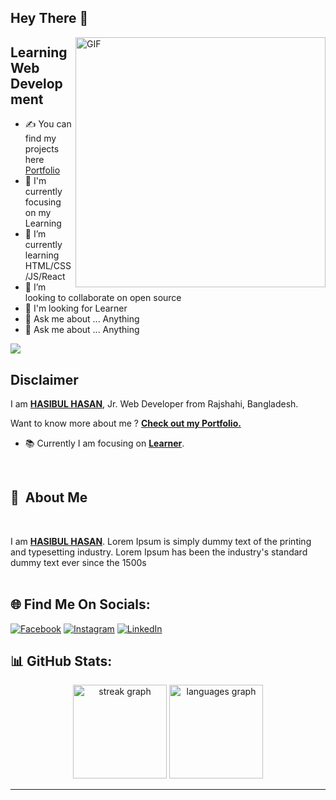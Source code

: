 ## Hey There 👋

<img align="right" alt="GIF" src="https://raw.githubusercontent.com/arafathussendev/arafathussendev/main/images/coding.gif" width="400" height="auto" />

## Learning Web Development


- ✍ You can find my projects here [Portfolio](https://advarten.com)
- 🔭 I'm currently focusing on my Learning
- 🌱 I’m currently learning HTML/CSS/JS/React
- 👯 I’m looking to collaborate on open source
- 🤔 I'm looking for Learner
- 💬 Ask me about ... Anything
- 💬 Ask me about ... Anything

[![](https://visitcount.itsvg.in/api?id=hasibul-af&icon=0&color=0)](https://visitcount.itsvg.in)

</center>
</a>

## Disclaimer

I am [**HASIBUL HASAN**](https://advarten.com), Jr. Web Developer from Rajshahi, Bangladesh. 

Want to know more about me ? [**Check out my Portfolio.**](https://advarten.com)

- 📚 Currently I am focusing on [**Learner**](https://advarten.com).

<br/>

## 🤔  About Me
<br>

I am [**HASIBUL HASAN**](https://advarten.com). Lorem Ipsum is simply dummy text of the printing and typesetting industry. Lorem Ipsum has been the industry's standard dummy text ever since the 1500s
<br/>
<br/>

## 🌐 Find Me On Socials:
[![Facebook](https://img.shields.io/badge/Facebook-%231877F2.svg?logo=Facebook&logoColor=white)](https://facebook.com/hasibul.af) 
[![Instagram](https://img.shields.io/badge/Instagram-%23E4405F.svg?logo=Instagram&logoColor=white)](https://instagram.com/hasibul.af) 
[![LinkedIn](https://img.shields.io/badge/LinkedIn-%230077B5.svg?logo=linkedin&logoColor=white)](https://linkedin.com/in/in/hasibul-af) 


## 📊 GitHub Stats:

<div align="center">
  <img src="https://streak-stats.demolab.com?user=hasibul-af&locale=en&mode=daily&theme=dracula&hide_border=false&border_radius=5&order=3" height="150" alt="streak graph"  />
  <img src="https://github-readme-stats.vercel.app/api/top-langs?username=hasibul-af&locale=en&hide_title=false&layout=compact&card_width=320&langs_count=5&theme=dracula&hide_border=false&order=2" height="150" alt="languages graph"  />
</div>

---
